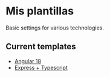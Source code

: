 # Mis plantillas

Basic settings for various technologies.
## Current templates

- [Angular 18](https://github.com/WanderleeDev/my-templates/tree/main/angular-18)
- [Express + Typescript](https://github.com/WanderleeDev/my-templates/tree/main/express-js)
